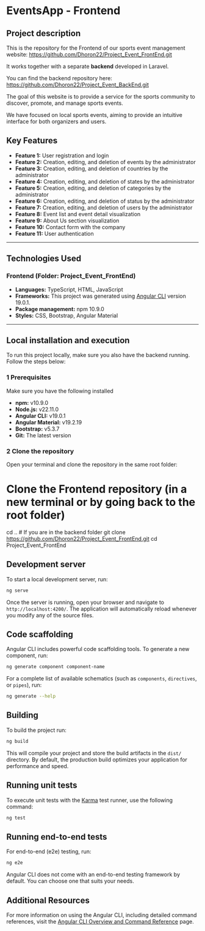 # EventsApp - Frontend

## Project description

This is the repository for the Frontend of our sports event management website: 
https://github.com/Dhoron22/Project_Event_FrontEnd.git

It works together with a separate **backend** developed in Laravel.  

You can find the backend repository here: https://github.com/Dhoron22/Project_Event_BackEnd.git


The goal of this website is to provide a service for the sports community to discover, promote, and manage sports events.

We have focused on local sports events, aiming to provide an intuitive interface for both organizers and users.

## Key Features

 - **Feature 1:** User registration and login
 - **Feature 2:** Creation, editing, and deletion of events by the administrator
 - **Feature 3:** Creation, editing, and deletion of countries by the administrator
 - **Feature 4:** Creation, editing, and deletion of states by the administrator
 - **Feature 5:** Creation, editing, and deletion of categories by the administrator
 - **Feature 6:** Creation, editing, and deletion of status by the administrator
 - **Feature 7:** Creation, editing, and deletion of users by the administrator
 - **Feature 8:** Event list and event detail visualization
 - **Feature 9:** About Us section visualization
 - **Feature 10:** Contact form with the company
 - **Feature 11:** User authentication

---
## Technologies Used

### Frontend (Folder: Project_Event_FrontEnd)
 - **Languages:** TypeScript, HTML, JavaScript
 - **Frameworks:** This project was generated using [Angular CLI](https://github.com/angular/angular-cli) version 19.0.1.
 - **Package management:** npm 10.9.0
 - **Styles:** CSS, Bootstrap, Angular Material

---
## Local installation and execution
To run this project locally, make sure you also have the backend running.  
Follow the steps below:

### 1 Prerequisites
Make sure you have the following installed
 - **npm:** v10.9.0
 - **Node.js:** v22.11.0
 - **Angular CLI:** v19.0.1
 - **Angular Material:** v19.2.19
 - **Bootstrap:** v5.3.7
 - **Git:** The latest version

### 2 Clone the repository
Open your terminal and clone the repository in the same root folder:

# Clone the Frontend repository (in a new terminal or by going back to the root folder)
cd .. # If you are in the backend folder
git clone https://github.com/Dhoron22/Project_Event_FrontEnd.git
cd Project_Event_FrontEnd

## Development server

To start a local development server, run:

```bash
ng serve
```

Once the server is running, open your browser and navigate to `http://localhost:4200/`. The application will automatically reload whenever you modify any of the source files.

## Code scaffolding

Angular CLI includes powerful code scaffolding tools. To generate a new component, run:

```bash
ng generate component component-name
```

For a complete list of available schematics (such as `components`, `directives`, or `pipes`), run:

```bash
ng generate --help
```

## Building

To build the project run:

```bash
ng build
```

This will compile your project and store the build artifacts in the `dist/` directory. By default, the production build optimizes your application for performance and speed.

## Running unit tests

To execute unit tests with the [Karma](https://karma-runner.github.io) test runner, use the following command:

```bash
ng test
```

## Running end-to-end tests

For end-to-end (e2e) testing, run:

```bash
ng e2e
```

Angular CLI does not come with an end-to-end testing framework by default. You can choose one that suits your needs.

## Additional Resources

For more information on using the Angular CLI, including detailed command references, visit the [Angular CLI Overview and Command Reference](https://angular.dev/tools/cli) page.
